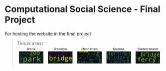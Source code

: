 # Computational Social Science - Final Project
For hosting the website in the final project
> This is a test \
![Picture test](docs/assets/Wordclouds.png)
